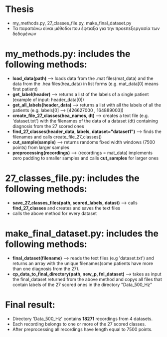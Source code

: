 # Thesis

* my_methods.py, 27_classes_file.py, make_final_dataset.py
* Τα παραπάνω είναι μέθοδοι που έφτιαξα για την προεπεξεργασία των δεδομένων
# my_methods.py: includes the following methods: 
  * <b>load_data(path)</b> --> loads data from the .mat files(mat_data) and the data from the .hea files(hea_data) in list forms (e.g. mat_data[0] means first patient)
  * <b>get_label(header)</b> --> returns a list of the labels of a single patient (example of input: header_data[0])
  * <b>get_all_labels(header_data)</b> --> returns a list with all the labels of all the patients (e.g. labels[0] --> [426627000 , 164889003])
  * <b>create_file_27_classes(hea_names, dt)</b> --> creates a text file (e.g. 'dataset.txt') with the filenames of the data of a dataset (dt) containing diagnosis from the 27 scored ones
  * <b>find_27_classes(header_data, labels, dataset="dataset1")</b> --> finds the filenames and calls create_file_27_classes()
  * <b>cut_sample(sample)</b> --> returns randoms fixed width windows (7500 points) from larger samples
  * <b>preprocessing(recordings)</b> --> (recordings = mat_data) implements zero padding to smaller samples and calls <b>cut_samples</b> for larger ones

# 27_classes_file.py: includes the following methods:
  * <b>save_27_classes_files(path, scored_labels, datast)</b> --> calls <b>find_27_classes</b> and creates and saves the text files
  * calls the above method for every dataset

# make_final_dataset.py: includes the following methods:
* <b>final_dataset(filename)</b> --> reads the text files (e.g 'dataset.txt') and returns an array with the unique filenames(some patients have more than one diagnosis from the 27).
* <b>cp_data_to_final_directory(path, new_p, fnl_dataset)</b> --> takes as input the final_dataset returned from the above method and copys all files that contain labels of the 27 scored ones in the directory "Data_500_Hz"
# Final result:
* Directory 'Data_500_Hz' contains <b>18271</b> recordings from 4 datasets.
* Each recording belongs to one or more of the 27 scored classes. 
* After preprocessing all recordings have length equal to 7500 points.
